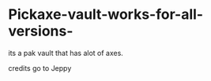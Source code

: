 # Pickaxe-vault-works-for-all-versions-
its a pak vault that has alot of axes.



credits go to Jeppy   
